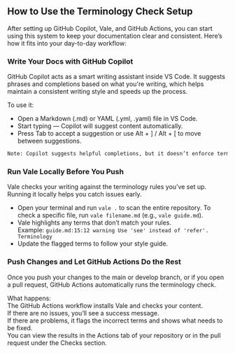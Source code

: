 ## How to Use the Terminology Check Setup
After setting up GitHub Copilot, Vale, and GitHub Actions, you can start using this system to keep your documentation clear and consistent. Here’s how it fits into your day-to-day workflow:  
### Write Your Docs with GitHub Copilot
GitHub Copilot acts as a smart writing assistant inside VS Code. It suggests phrases and completions based on what you're writing, which helps maintain a consistent writing style and speeds up the process.

To use it:
 - Open a Markdown (.md) or YAML (.yml, .yaml) file in VS Code.
- Start typing — Copilot will suggest content automatically.
- Press Tab to accept a suggestion or use Alt + ] / Alt + [ to move between suggestions.  
```sh
Note: Copilot suggests helpful completions, but it doesn’t enforce terminology rules. Vale takes care of that in the next step.
```
### Run Vale Locally Before You Push
Vale checks your writing against the terminology rules you’ve set up. Running it locally helps you catch issues early.  
- Open your terminal and run `vale .` to scan the entire repository.
To check a specific file, run `vale filename.md` (e.g., `vale guide.md`).
- Vale highlights any terms that don’t match your rules.   
Example:
`guide.md:15:12 warning Use 'see' instead of 'refer'. Terminology`
- Update the flagged terms to follow your style guide.
### Push Changes and Let GitHub Actions Do the Rest
Once you push your changes to the main or develop branch, or if you open a pull request, GitHub Actions automatically runs the terminology check.  

What happens:  
The GitHub Actions workflow installs Vale and checks your content.   
If there are no issues, you’ll see a success message.    
If there are problems, it flags the incorrect terms and shows what needs to be fixed.  
You can view the results in the Actions tab of your repository or in the pull request under the Checks section.